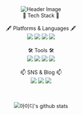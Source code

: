 <div align="center">
  <img src="https://capsule-render.vercel.app/api?type=waving&color=auto&height=300&section=header&text=YeongJung%20Github&fontSize=90" alt="Header Image">
</div>

<div align="center">
  📖 Tech Stack 📖<br/><br/>
  🖋️ Platforms & Languages 🖋️<br/>
  <img src="https://img.shields.io/badge/Java-007396?style=flat&logo=OpenJDK&logoColor=white"/>
  <img src="https://img.shields.io/badge/kotlin-7F52FF?style=flat&logo=kotlin&logoColor=white"/>
  <img src="https://img.shields.io/badge/html5-E34F26?style=flat&logo=html5&logoColor=white"/>
  <img src="https://img.shields.io/badge/mysql-D71F00?style=flat&logo=mysql&logoColor=white"/><br/><br/>
  🛠️ Tools 🛠️<br/>
  <img src="https://img.shields.io/badge/visual studio-5C2D91?style=flat&logo=visual studio&logoColor=white"/>
  <img src="https://img.shields.io/badge/visual studio code-007ACC?style=flat&logo=visual studio code&logoColor=white"/>
  <img src="https://img.shields.io/badge/android studio-3DDC84?style=flat&logo=android studio&logoColor=white"/>
  <img src="https://img.shields.io/badge/github-181717?style=flat&logo=github&logoColor=white"/><br/><br/>
  📫 SNS & Blog 📫<br/>
  <a href="https://www.instagram.com/0__jung.k/" target="_blank"><img src="https://img.shields.io/badge/instagram-E4405F?style=flat&logo=instagram&logoColor=white"/></a>
  <a href="https://www.instagram.com/0__jung.k/" target="_blank"><img src="https://img.shields.io/badge/tistory-000000?style=flat&logo=tistory&logoColor=white"/></a>
  <img src="https://img.shields.io/badge/s00082442@gmail.com-000000?style=flat&logo=gmail&logoColor=white"/>
</div><br/><br/>
<div align="center">
  
![아이디's github stats](https://github-readme-stats.vercel.app/api?username=kim0jung&show_icons=true&theme=flag-india)

</div>
